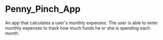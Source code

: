 # Penny_Pinch_App
An app that calculates a user's monthly expenses. The user is able to enter monthly expenses to track how much funds
he or she is spending each month. 
